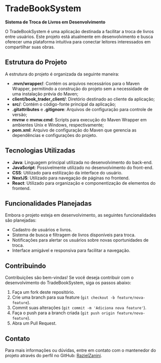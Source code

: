 # TradeBookSystem

**Sistema de Troca de Livros em Desenvolvimento**

O TradeBookSystem é uma aplicação destinada a facilitar a troca de livros entre usuários. Este projeto está atualmente em desenvolvimento e busca oferecer uma plataforma intuitiva para conectar leitores interessados em compartilhar suas obras.

## Estrutura do Projeto

A estrutura do projeto é organizada da seguinte maneira:

- **.mvn/wrapper/**: Contém os arquivos necessários para o Maven Wrapper, permitindo a construção do projeto sem a necessidade de uma instalação prévia do Maven;
- **client/book_trader_client/**: Diretório destinado ao cliente da aplicação;
- **src/**: Contém o código-fonte principal da aplicação;
- **.gitattributes** e **.gitignore**: Arquivos de configuração para controle de versão;
- **mvnw** e **mvnw.cmd**: Scripts para execução do Maven Wrapper em ambientes Unix e Windows, respectivamente;
- **pom.xml**: Arquivo de configuração do Maven que gerencia as dependências e configurações do projeto.

## Tecnologias Utilizadas

- **Java**: Linguagem principal utilizada no desenvolvimento do back-end.
- **JavaScript**: Possivelmente utilizado no desenvolvimento do front-end.
- **CSS**: Utilizado para estilização da interface do usuário.
- **NextJS**: Utilizado para navegação de páginas no frontend.
- **React**: Utilizado para organização e componentização de elementos do frontend.

## Funcionalidades Planejadas

Embora o projeto esteja em desenvolvimento, as seguintes funcionalidades são planejadas:

- Cadastro de usuários e livros.
- Sistema de busca e filtragem de livros disponíveis para troca.
- Notificações para alertar os usuários sobre novas oportunidades de troca.
- Interface amigável e responsiva para facilitar a navegação.

## Contribuindo

Contribuições são bem-vindas! Se você deseja contribuir com o desenvolvimento do TradeBookSystem, siga os passos abaixo:

1. Faça um fork deste repositório.
2. Crie uma branch para sua feature (`git checkout -b feature/nova-feature`).
3. Commit suas alterações (`git commit -m 'Adiciona nova feature'`).
4. Faça o push para a branch criada (`git push origin feature/nova-feature`).
5. Abra um Pull Request.

## Contato

Para mais informações ou dúvidas, entre em contato com o mantenedor do projeto através do perfil no GitHub: [RazielZanini](https://github.com/RazielZanini).
